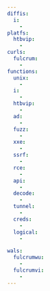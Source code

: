 ```yaml
---
diffis:
  i:
    -
platfs:
  htbvip:
    -
curls:
  fulcrum:
    -
functions:
  unix:
    -
  i:
    -
  htbvip:
    -
  ad:
    -
  fuzz:
    -
  xxe:
    -
  ssrf:
    -
  rce:
    -
  api:
    -
  decode:
    -
  tunnel:
    -
  creds:
    -
  logical:
    -

wals:
  fulcrumwu:
    -
  fulcrumvi:
    -
---
```

